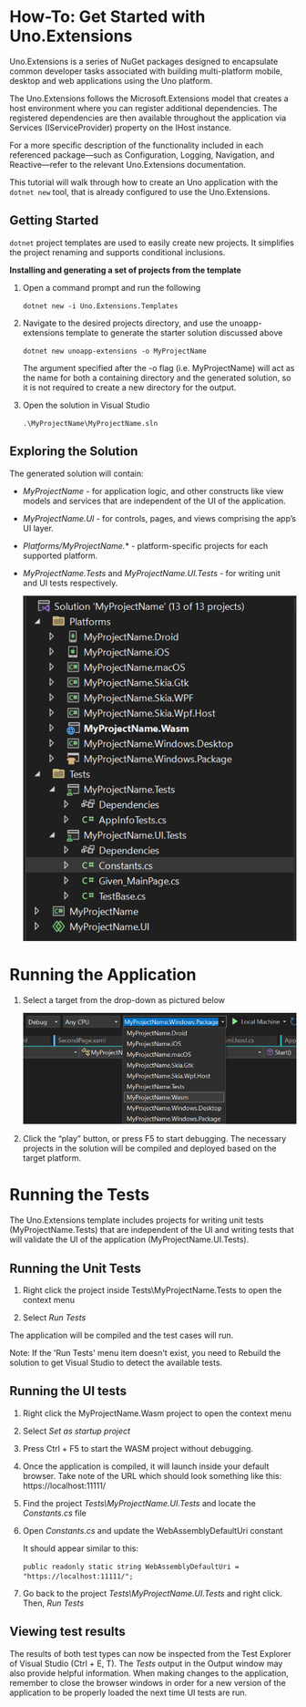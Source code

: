 # How-To: Get Started with Uno.Extensions

Uno.Extensions is a series of NuGet packages designed to encapsulate common developer tasks associated with building multi-platform mobile, desktop and web applications using the Uno platform.

The Uno.Extensions follows the Microsoft.Extensions model that creates a host environment where you can register additional dependencies. The registered dependencies are then available throughout the application via Services (IServiceProvider) property on the IHost instance.

For a more specific description of the functionality included in each referenced package—such as
Configuration, Logging, Navigation, and
Reactive—refer to the relevant Uno.Extensions documentation. 

This tutorial will walk through how to create an Uno application with the `dotnet new` tool, that is already configured to use the Uno.Extensions. 

## Getting Started

`dotnet` project templates are used to easily create new projects. It simplifies the project renaming and supports conditional inclusions.

**Installing and generating a set of projects from the template**

1. Open a command prompt and run the following

    `dotnet new -i Uno.Extensions.Templates`

2. Navigate to the desired projects directory, and use the unoapp-extensions template to generate the starter solution discussed above

    `dotnet new unoapp-extensions -o MyProjectName` 

    The argument specified after the -o flag (i.e. MyProjectName) will act as the name for both a containing directory and the generated solution, so it is not required to create a new directory for the output.

3. Open the solution in Visual Studio

    `.\MyProjectName\MyProjectName.sln`

## Exploring the Solution

The generated solution will contain:

- *MyProjectName* - for application logic, and other constructs like view models and services that are independent of the UI of the application.
- *MyProjectName.UI* - for controls, pages, and views comprising the app’s UI layer.
- *Platforms/MyProjectName.** - platform-specific projects for each supported platform.
- *MyProjectName.Tests* and *MyProjectName.UI.Tests* - for writing unit and UI tests respectively.

    ![The structure of the generated solution](./images/ProjectStructure-min.png)


# Running the Application 

1. Select a target from the drop-down as pictured below

    ![A screenshot of the generated targets](./images/GeneratedTargets-min.png)

2. Click the “play” button, or press F5 to start debugging. The necessary projects in the solution will be compiled and deployed based on the target platform.

# Running the Tests

The Uno.Extensions template includes projects for writing unit tests (MyProjectName.Tests) that are independent of the UI and writing tests that will validate the UI of the application (MyProjectName.UI.Tests).

## Running the Unit Tests

1. Right click the project inside Tests\\MyProjectName.Tests to open the context menu

2. Select *Run Tests*

The application will be compiled and the test cases will run.

Note: If the 'Run Tests' menu item doesn't exist, you need to Rebuild the solution to get Visual Studio to detect the available tests.

## Running the UI tests

1. Right click the MyProjectName.Wasm project to open the context menu

2. Select *Set as startup project*

3. Press Ctrl + F5 to start the WASM project without debugging.

4. Once the application is compiled, it will launch inside your default browser. Take note of the URL which should look something like this: https://localhost:11111/

5. Find the project *Tests\\MyProjectName.UI.Tests* and locate the *Constants.cs* file

6. Open *Constants.cs* and update the WebAssemblyDefaultUri constant

    It should appear similar to this: 

    `public readonly static string WebAssemblyDefaultUri = "https://localhost:11111/";`

7. Go back to the project *Tests\\MyProjectName.UI.Tests* and right click. Then, *Run Tests*

## Viewing test results

The results of both test types can now be inspected from the Test Explorer of Visual Studio (Ctrl + E, T). The *Tests* output in the Output window may also provide helpful information. When making changes to the application, remember to close the browser windows in order for a new version of the application to be properly loaded the next time UI tests are run.